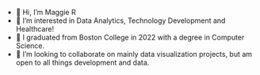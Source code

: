 - 👋 Hi, I’m Maggie R
- 👀 I’m interested in Data Analytics, Technology Development and Healthcare! 
- 🌱 I graduated from Boston College in 2022 with a degree in Computer Science.
- 💞️ I’m looking to collaborate on mainly data visualization projects, but am open to all things development and data.

<!---
magbrong/magbrong is a ✨ special ✨ repository because its `README.md` (this file) appears on your GitHub profile.
You can click the Preview link to take a look at your changes.
--->
